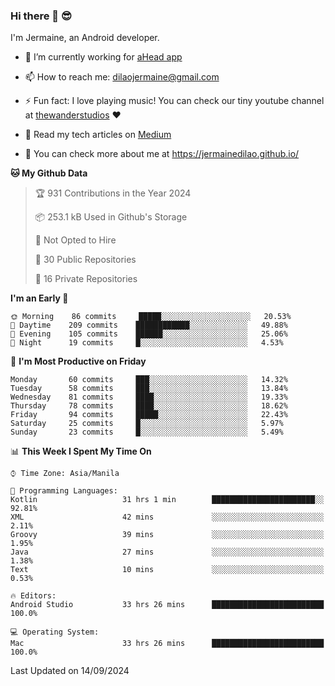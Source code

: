 ### Hi there 👋 😎
I'm Jermaine, an Android developer.

- 🔭 I’m currently working for [aHead app](https://www.ahead-app.com/)

- 📫 How to reach me: dilaojermaine@gmail.com

- ⚡ Fun fact: I love playing music! You can check our tiny youtube channel at [thewanderstudios](https://www.youtube.com/thewanderstudios) ♥️

- 📖 Read my tech articles on [Medium](https://jermainedilao.medium.com/)

- 👀 You can check more about me at https://jermainedilao.github.io/

<!--
**jermainedilao/jermainedilao** is a ✨ _special_ ✨ repository because its `README.md` (this file) appears on your GitHub profile.

Here are some ideas to get you started:

- 🔭 I’m currently working on ...
- 🌱 I’m currently learning ...
- 👯 I’m looking to collaborate on ...
- 🤔 I’m looking for help with ...
- 💬 Ask me about ...
- 📫 How to reach me: ...
- 😄 Pronouns: ...
- ⚡ Fun fact: ...
-->

<!--START_SECTION:waka-->
**🐱 My Github Data** 

> 🏆 931 Contributions in the Year 2024
 > 
> 📦 253.1 kB Used in Github's Storage 
 > 
> 🚫 Not Opted to Hire
 > 
> 📜 30 Public Repositories 
 > 
> 🔑 16 Private Repositories  
 > 
**I'm an Early 🐤** 

```text
🌞 Morning    86 commits     █████░░░░░░░░░░░░░░░░░░░░   20.53% 
🌆 Daytime    209 commits    ████████████░░░░░░░░░░░░░   49.88% 
🌃 Evening    105 commits    ██████░░░░░░░░░░░░░░░░░░░   25.06% 
🌙 Night      19 commits     █░░░░░░░░░░░░░░░░░░░░░░░░   4.53%

```
📅 **I'm Most Productive on Friday** 

```text
Monday       60 commits     ███░░░░░░░░░░░░░░░░░░░░░░   14.32% 
Tuesday      58 commits     ███░░░░░░░░░░░░░░░░░░░░░░   13.84% 
Wednesday    81 commits     ████░░░░░░░░░░░░░░░░░░░░░   19.33% 
Thursday     78 commits     ████░░░░░░░░░░░░░░░░░░░░░   18.62% 
Friday       94 commits     █████░░░░░░░░░░░░░░░░░░░░   22.43% 
Saturday     25 commits     █░░░░░░░░░░░░░░░░░░░░░░░░   5.97% 
Sunday       23 commits     █░░░░░░░░░░░░░░░░░░░░░░░░   5.49%

```


📊 **This Week I Spent My Time On** 

```text
⌚︎ Time Zone: Asia/Manila

💬 Programming Languages: 
Kotlin                   31 hrs 1 min        ███████████████████████░░   92.81% 
XML                      42 mins             ░░░░░░░░░░░░░░░░░░░░░░░░░   2.11% 
Groovy                   39 mins             ░░░░░░░░░░░░░░░░░░░░░░░░░   1.95% 
Java                     27 mins             ░░░░░░░░░░░░░░░░░░░░░░░░░   1.38% 
Text                     10 mins             ░░░░░░░░░░░░░░░░░░░░░░░░░   0.53%

🔥 Editors: 
Android Studio           33 hrs 26 mins      █████████████████████████   100.0%

💻 Operating System: 
Mac                      33 hrs 26 mins      █████████████████████████   100.0%

```


 Last Updated on 14/09/2024
<!--END_SECTION:waka-->
